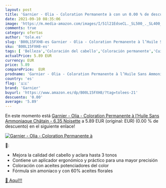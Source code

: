 ```yaml
---
layout: post
title: 'Garnier - Olia - Coloration Permanente à con un 0.00 % de descuento'
date: 2021-09-10 08:35:06
image: 'https://m.media-amazon.com/images/I/51l21EdseCL._SL500_._SL400_.jpg'
comments: true
category: ofertas
author: 'tole.es'
slug: 'B00L15FXH8-es Garnier - Olia - Coloration Permanente à l’Huile Sans...'
sku: 'B00L15FXH8-es'
tags: [ 'Belleza','Coloración del cabello','Coloración permanente','Cuidado del cabello','garnier', ]
actualPrice: 5.89 EUR
currency: EUR
price: 5.89
comparePrice:  EUR
prodname: 'Garnier - Olia - Coloration Permanente à l’Huile Sans Ammoniaque Châtain - 6.35 Noisette'
country: 'es'
flag: '🇪🇸'
brand: 'Garnier'
buyurl: 'https://www.amazon.es/dp/B00L15FXH8/?tag=tolees-21'
descuento: '0.00'
average: '5.89'
---
```


En este momento está [Garnier - Olia - Coloration Permanente à l’Huile Sans Ammoniaque Châtain - 6.35 Noisette](https://www.amazon.es/dp/B00L15FXH8/?tag=tolees-21) a 5.89 EUR (original:  EUR) (0.00 %  de descuento) en el siguiente enlace!

[![Garnier - Olia - Coloration Permanente à](https://m.media-amazon.com/images/I/51l21EdseCL._SL500_._SL400_.jpg)](https://www.amazon.es/dp/B00L15FXH8/?tag=tolees-21)

🔎:

- Mejora la calidad del cabello y aclara hasta 3 tonos
- Contiene un aplicador ergonómico y práctico para una mayor precisión
- Coloración con aceites potenciadores del color
- Fórmula sin amoniaco y con 60% aceites florales

[🛒 Aquí!!!](https://www.amazon.es/dp/B00L15FXH8/?tag=tolees-21)
